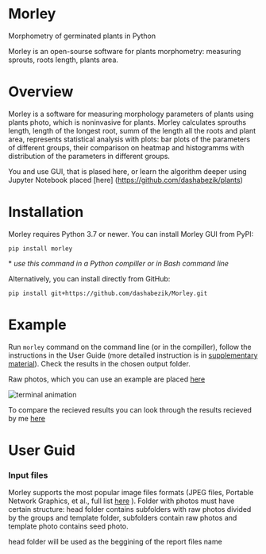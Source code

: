 # Morley

Morphometry of germinated plants in Python

Morley is an open-sourse software for plants morphometry: measuring sprouts, roots length, plants area.

# Overview

Morley is a software for measuring morphology parameters of plants using plants photo, which is noninvasive for plants. Morley calculates sprouths length, length of the longest root, summ of the length all the roots and plant area, represents statistical analysis with plots: bar plots of the parameters of different groups, their comparison on heatmap and histogramms with distribution of the parameters in different groups.

You and use GUI, that is plased here, or learn the algorithm deeper using Jupyter Notebook placed [here] (https://github.com/dashabezik/plants)

# Installation

Morley requires Python 3.7 or newer. You can install Morley GUI from PyPI:
```
pip install morley
```
\* *use this command in a Python compiller or in Bash command line*

Alternatively, you can install directly from GitHub:

```
pip install git+https://github.com/dashabezik/Morley.git
```

# Example

Run ``` morley ``` command on the command line (or in the compiller), follow the instructions in the User Guide (more detailed instruction is in [supplementary material]()). Check the results in the chosen output folder. 

Raw photos, which you can use an example are placed [here](https://github.com/dashabezik/plants)

![terminal animation](morley/morley_launch.gif)

To compare the recieved results you can look through the results recieved by me [here](https://github.com/dashabezik/plants)

# User Guid
### Input files

Morley supports the most popular image files formats (JPEG files, Portable Network Graphics, et al., full list [here](https://docs.opencv.org/3.4/d4/da8/group__imgcodecs.html#ga288b8b3da0892bd651fce07b3bbd3a56) ).
Folder with photos must have certain structure: head folder contains subfolders with raw photos divided by the groups and template folder, subfolders contain raw photos and template photo contains seed photo.


head folder will be used as the beggining of the report files name

